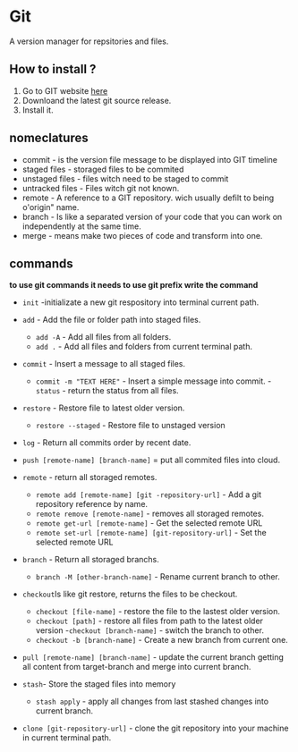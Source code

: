 # Git
A version manager for repsitories and files.

## How to install ?
1. Go to GIT website [here](https://git-scm.com/)
2. Downloand the latest git source release.
3. Install it.

## nomeclatures
- commit - is the version file message to be displayed into GIT timeline
- staged files - storaged files to be commited
- unstaged files - files witch need to be staged to commit
- untracked files - Files witch git not known.
- remote - A reference to a GIT repository. wich usually defilt to being o'origin" name.
- branch - Is like a separated version of your code that you can work on independently  at the same time.
- merge - means make two pieces of code and transform into one.

## commands
__to use git commands it needs to use git prefix write the command__

- `init` -initializate a new git respository into terminal current path.
- `add` - Add the file or folder path into staged files.
    - `add -A` - Add all files from all folders.
    - `add .` - Add all files and folders from current terminal path.
- `commit` - Insert a message to all staged files.
    - `commit -m "TEXT HERE"` - Insert a simple message into commit.
-`status` - return the status from all files.
- `restore` - Restore file to latest older version.
    - `restore --staged` - Restore file to unstaged version
- `log` - Return all commits order by recent date.

- `push [remote-name] [branch-name]` = put all commited files into cloud.
- `remote` - return all storaged remotes.
    - `remote add [remote-name] [git -repository-url]` - Add a git repository reference by name.
    - `remote remove [remote-name]` - removes all storaged remotes.
    - `remote get-url [remote-name]` - Get the selected remote URL
     - `remote set-url [remote-name] [git-repository-url]` - Set the selected remote URL
- `branch` - Return all storaged branchs.
    - `branch -M [other-branch-name]` - Rename current branch to other.
- `checkout`Is like git restore, returns the files to be checkout.
    - `checkout [file-name]` - restore the file to the lastest older version.
    - `checkout [path]` - restore all files from path to the latest older version
    -`checkout [branch-name]` - switch the branch to other.
    - `checkout -b [branch-name]` - Create a new branch from current one.
- `pull [remote-name] [branch-name]` - update the current branch  getting all content from target-branch and merge into current branch.
- `stash`- Store the staged files into memory
    - `stash apply` - apply all changes from last stashed changes into current branch.
- `clone [git-repository-url]` - clone the git repository into your machine in current terminal path.
